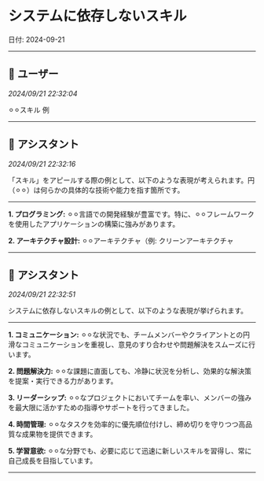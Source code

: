 # システムに依存しないスキル

日付: 2024-09-21

---

## 👤 ユーザー
*2024/09/21 22:32:04*

⚪︎⚪︎スキル 例

---

## 🤖 アシスタント
*2024/09/21 22:32:16*

「スキル」をアピールする際の例として、以下のような表現が考えられます。円（⚪︎⚪︎）は何らかの具体的な技術や能力を指す箇所です。

---

**1. プログラミング:**
⚪︎⚪︎言語での開発経験が豊富です。特に、⚪︎⚪︎フレームワークを使用したアプリケーションの構築に強みがあります。

**2. アーキテクチャ設計:**
⚪︎⚪︎アーキテクチャ（例: クリーンアーキテクチャ

---

## 🤖 アシスタント
*2024/09/21 22:32:51*

システムに依存しないスキルの例として、以下のような表現が挙げられます。

---

**1. コミュニケーション:**
⚪︎⚪︎な状況でも、チームメンバーやクライアントとの円滑なコミュニケーションを重視し、意見のすり合わせや問題解決をスムーズに行います。

**2. 問題解決力:**
⚪︎⚪︎な課題に直面しても、冷静に状況を分析し、効果的な解決策を提案・実行できる力があります。

**3. リーダーシップ:**
⚪︎⚪︎なプロジェクトにおいてチームを率い、メンバーの強みを最大限に活かすための指導やサポートを行ってきました。

**4. 時間管理:**
⚪︎⚪︎なタスクを効率的に優先順位付けし、締め切りを守りつつ高品質な成果物を提供できます。

**5. 学習意欲:**
⚪︎⚪︎な分野でも、必要に応じて迅速に新しいスキルを習得し、常に自己成長を目指しています。

---
